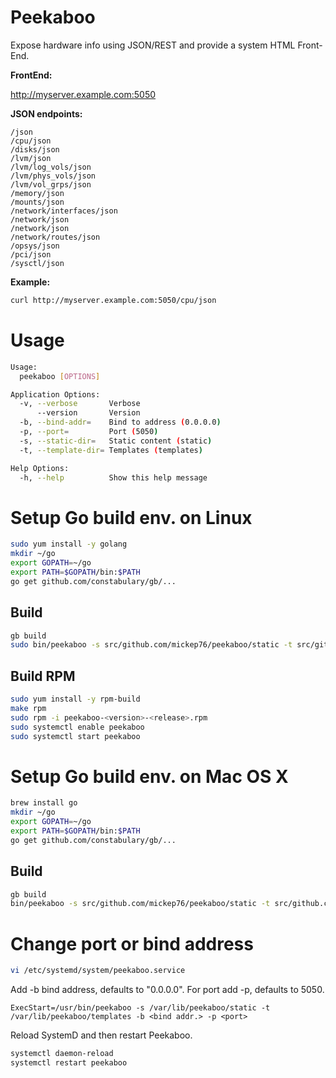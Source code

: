 # Peekaboo

Expose hardware info using JSON/REST and provide a system HTML Front-End.

**FrontEnd:**

http://myserver.example.com:5050

**JSON endpoints:**

```
/json
/cpu/json
/disks/json
/lvm/json
/lvm/log_vols/json
/lvm/phys_vols/json
/lvm/vol_grps/json
/memory/json
/mounts/json
/network/interfaces/json
/network/json
/network/json
/network/routes/json
/opsys/json
/pci/json
/sysctl/json
```

**Example:**

```bash
curl http://myserver.example.com:5050/cpu/json
```

# Usage

```bash
Usage:
  peekaboo [OPTIONS]

Application Options:
  -v, --verbose       Verbose
      --version       Version
  -b, --bind-addr=    Bind to address (0.0.0.0)
  -p, --port=         Port (5050)
  -s, --static-dir=   Static content (static)
  -t, --template-dir= Templates (templates)

Help Options:
  -h, --help          Show this help message
```

# Setup Go build env. on Linux

```bash
sudo yum install -y golang
mkdir ~/go
export GOPATH=~/go
export PATH=$GOPATH/bin:$PATH
go get github.com/constabulary/gb/...
```

## Build

```bash
gb build
sudo bin/peekaboo -s src/github.com/mickep76/peekaboo/static -t src/github.com/mickep76/peekaboo/templates
```

## Build RPM

```bash
sudo yum install -y rpm-build
make rpm
sudo rpm -i peekaboo-<version>-<release>.rpm
sudo systemctl enable peekaboo
sudo systemctl start peekaboo
```

# Setup Go build env. on Mac OS X

```bash
brew install go
mkdir ~/go
export GOPATH=~/go
export PATH=$GOPATH/bin:$PATH
go get github.com/constabulary/gb/...
```

## Build

```bash
gb build
bin/peekaboo -s src/github.com/mickep76/peekaboo/static -t src/github.com/mickep76/peekaboo/templates
```

# Change port or bind address

```bash
vi /etc/systemd/system/peekaboo.service
```

Add -b bind address, defaults to "0.0.0.0". For port add -p, defaults to 5050.

```
ExecStart=/usr/bin/peekaboo -s /var/lib/peekaboo/static -t /var/lib/peekaboo/templates -b <bind addr.> -p <port>
```

Reload SystemD and then restart Peekaboo.

```bash
systemctl daemon-reload
systemctl restart peekaboo
```
